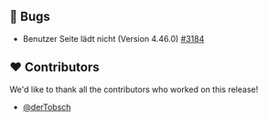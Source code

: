 ## 🐞 Bugs

- Benutzer Seite lädt nicht (Version 4.46.0) [#3184](https://github.com/urlaubsverwaltung/urlaubsverwaltung/issues/3184)

## ❤️ Contributors

We'd like to thank all the contributors who worked on this release!

- [@derTobsch](https://github.com/derTobsch)
